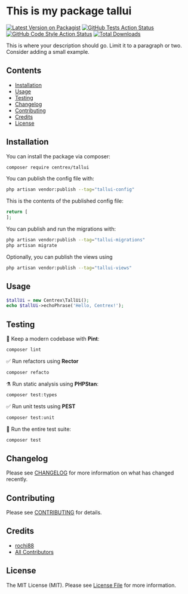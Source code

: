 # This is my package tallui

[![Latest Version on Packagist](https://img.shields.io/packagist/v/centrex/tallui.svg?style=flat-square)](https://packagist.org/packages/centrex/tallui)
[![GitHub Tests Action Status](https://img.shields.io/github/actions/workflow/status/centrex/tallui/run-tests.yml?branch=main&label=tests&style=flat-square)](https://github.com/centrex/tallui/actions?query=workflow%3Arun-tests+branch%3Amain)
[![GitHub Code Style Action Status](https://img.shields.io/github/actions/workflow/status/centrex/tallui/fix-php-code-style-issues.yml?branch=main&label=code%20style&style=flat-square)](https://github.com/centrex/tallui/actions?query=workflow%3A"Fix+PHP+code+style+issues"+branch%3Amain)
[![Total Downloads](https://img.shields.io/packagist/dt/centrex/tallui?style=flat-square)](https://packagist.org/packages/centrex/tallui)

This is where your description should go. Limit it to a paragraph or two. Consider adding a small example.

## Contents

  - [Installation](#installation)
  - [Usage](#usage)
  - [Testing](#testing)
  - [Changelog](#changelog)
  - [Contributing](#contributing)
  - [Credits](#credits)
  - [License](#license)

## Installation

You can install the package via composer:

```bash
composer require centrex/tallui
```

You can publish the config file with:

```bash
php artisan vendor:publish --tag="tallui-config"
```

This is the contents of the published config file:

```php
return [
];
```

You can publish and run the migrations with:

```bash
php artisan vendor:publish --tag="tallui-migrations"
php artisan migrate
```

Optionally, you can publish the views using

```bash
php artisan vendor:publish --tag="tallui-views"
```

## Usage

```php
$tallUi = new Centrex\TallUi();
echo $tallUi->echoPhrase('Hello, Centrex!');
```

## Testing

🧹 Keep a modern codebase with **Pint**:
```bash
composer lint
```

✅ Run refactors using **Rector**
```bash
composer refacto
```

⚗️ Run static analysis using **PHPStan**:
```bash
composer test:types
```

✅ Run unit tests using **PEST**
```bash
composer test:unit
```

🚀 Run the entire test suite:
```bash
composer test
```

## Changelog

Please see [CHANGELOG](CHANGELOG.md) for more information on what has changed recently.

## Contributing

Please see [CONTRIBUTING](CONTRIBUTING.md) for details.

## Credits

- [rochi88](https://github.com/centrex)
- [All Contributors](../../contributors)

## License

The MIT License (MIT). Please see [License File](LICENSE) for more information.
